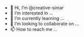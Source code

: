 - 👋 Hi, I’m @creative-simar
- 👀 I’m interested in ...
- 🌱 I’m currently learning ...
- 💞️ I’m looking to collaborate on ...
- 📫 How to reach me ...

<!---
creative-simar/creative-simar is a ✨ special ✨ repository because its `README.md` (this file) appears on your GitHub profile.
You can click the Preview link to take a look at your changes.
--->
